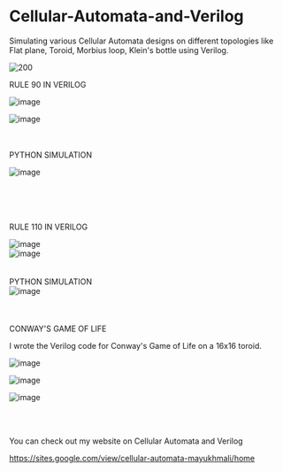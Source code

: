 # Cellular-Automata-and-Verilog
Simulating various Cellular Automata designs on different topologies like Flat plane, Toroid, Morbius loop, Klein's bottle using Verilog.



 ![200](https://user-images.githubusercontent.com/64318469/176688237-b52a477b-8d57-446f-b55b-7bb1062f3729.gif)


RULE 90 IN VERILOG<br />

![image](https://user-images.githubusercontent.com/64318469/176685181-7f48cf1d-41d1-43b1-8844-323f198738f4.png)<br />

![image](https://user-images.githubusercontent.com/64318469/176685144-769eb96c-559e-470e-a9e2-401438322e6f.png)<br />
<br />
<br />

PYTHON SIMULATION<br />

![image](https://user-images.githubusercontent.com/64318469/176685233-5f8a20f5-6ed7-4fd5-8763-e896713c68f3.png)<br />
<br />
<br />
<br />
<br />

RULE 110 IN VERILOG<br />



![image](https://user-images.githubusercontent.com/64318469/176685373-5d3792bf-1861-44a7-add3-1a20a8c583bf.png)<br />
![image](https://user-images.githubusercontent.com/64318469/176685397-eb0d8bfa-507c-4b81-ba40-b0bd486d6984.png)<br />
<br />
<br />
PYTHON SIMULATION<br />
![image](https://user-images.githubusercontent.com/64318469/176685428-ae390f9d-1296-447e-8e73-139d8c16d883.png)
<br />
<br />
<br />
<br />
CONWAY'S GAME OF LIFE

I wrote the Verilog code for Conway's Game of Life on a 16x16 toroid.

![image](https://user-images.githubusercontent.com/64318469/176685499-91dd680c-5238-4e27-908a-c0a3bba4fff0.png)<br />


![image](https://user-images.githubusercontent.com/64318469/176685524-7b02403a-c8f8-4862-9bce-43e8f8771062.png)<br />

![image](https://user-images.githubusercontent.com/64318469/176686253-f438e987-2d8c-4b77-88ed-dfaf5e12741d.png)

<br />
<br />


You can check out my website on Cellular Automata and Verilog

https://sites.google.com/view/cellular-automata-mayukhmali/home







